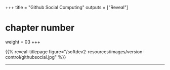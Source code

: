 +++
title = "Github Social Computing"
outputs = ["Reveal"]
# chapter number
weight = 03
+++

{{% reveal-titlepage figure="/softdev2-resources/images/version-control/githubsocial.jpg" %}}

---
